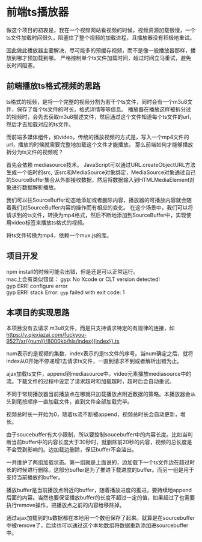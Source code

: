 # 前端ts播放器
做这个项目的初衷是，我在一个视频网站看视频的时候，视频资源加载很慢，一个ts文件加载时间很久，阻塞住了整个视频的加载进程，且播放器没有积极地重试。

因此做此播放器主要解决，尽可能多的预缓存视频，而不是像一般播放器那样，播放到哪才预加载到哪。
严格控制单个ts文件加载时间，超过时间立马重试，避免长时间阻塞。


## 前端播放ts格式视频的思路
ts格式的视频，是将一个完整的视频分割为若干个ts文件，同时会有一个m3u8文件，保存了每个ts文件的时长，格式详情等等信息。
播放器在播放这样被拆分过的视频时，会先去获取m3u8描述文件，然后通过这个文件知道每个ts文件的url，然后才去加载对应的ts文件。

而前端多媒体组件，如video，传统的播放视频的方式是，写入一个mp4文件的url，播放的时候就需要完整地加载这个文件才能播放。
那么前端如何才能够播放拆分为ts文件的视频呢？

首先会依赖 mediasource技术。
JavaScript可以通过URL.createObjectURL方法生成一个临时的src, 该src和MediaSource对象绑定，MediaSource对象通过自己的SourceBuffer集合从外部接收数据，然后将数据输入到HTMLMediaElement对象进行数据解析播放。

我们可以往SourceBuffer动态地添加或者删除内容，播放器的可播放内容就会随着我们对SourceBuffer内容的操作而有相应的变化。
在这个场景中，我们可以将请求到的ts文件，转换为mp4格式，然后不断地添加到SourceBuffer中，实现使用video标签来播放ts格式的视频。

将ts文件转换为mp4，依赖一个mux.js的库。

## 项目开发
npm install的时候可能会出错，但是还是可以正常运行。   
mac上会有类似错误：
gyp: No Xcode or CLT version detected!   
gyp ERR! configure error    
gyp ERR! stack Error: `gyp` failed with exit code: 1





## 本项目的实现思路

本项目没有去请求 m3u8文件，而是只支持请求特定的有规律的连接，如
https://v.qiexiazai.com/fuckyou-9527/xr{{num}}/8000kb/hls/index{{index}}.ts

num表示的是视频的集数，index表示的是ts文件的序号。当num确定之后，就将index从0开始不停递增1去请求ts文件，一直到请求不到或者解析出错为止。

ajax加载ts文件，append到mediasource中。video元素播放mediasource中的流。下载文件的过程中设定了请求超时和加载超时，超时后会自动重试。

不同于常规播放器当前播放点在哪就只加载播放点附近数据的策略。本播放器会从头到尾按顺序一直加载文件，直到文件全部加载完毕。

视频总时长一开始为0，随着ts流不断被append，视频总时长会自动更新，增长。

由于soucebuffer有大小限制，所以要控制soucebuffer中的内容长度。比如当判断当前buffer中的内容长度大于30秒时，就删除前20秒的内容，视频的总长度是不会受到影响的。边加载边删除，保证buffer不会溢出。

一共维护了两组加载状态。第一组就是上面说的，边加载下一个ts文件边在超过时长的时候进行删除。这部分buffer是为了推进下载进度的buffer。而另一组是用于支持当前播放的buffer。

播放buffer是当前播放点附近的buffer，随着播放进度的推进，要持续地append后面的内容。当然也要保证播放buffer的长度不超过一定的值，如果超过了也需要执行remove操作，把播放点之前的内容给移除掉。

通过ajax加载到的ts数据都在本地用一个数组保存了起来。就算是在sourcebuffer中被remove了，后续也可以通过这个本地数组将数据重新添加进sourcebuffer中。
